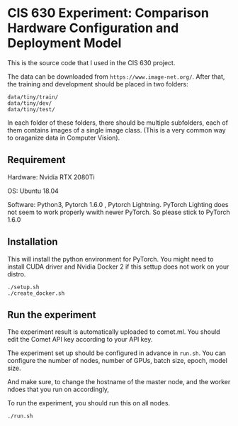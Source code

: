 # CIS 630 Experiment: Comparison Hardware Configuration  and Deployment Model

This is the source code that I used in the CIS 630 project.

The data can be downloaded from ``https://www.image-net.org/``. After that, the training and development should be placed in two folders:

```
data/tiny/train/
data/tiny/dev/
data/tiny/test/
```
In each folder of these folders, there should be multiple subfolders, each of them contains images of a single image class. (This is a very common way to oraganize data in Computer Vision).

## Requirement

Hardware: Nvidia RTX 2080Ti

OS: Ubuntu 18.04

Software: Python3, Pytorch 1.6.0 , Pytorch Lightning. PyTorch Lighting does not seem to work properly wwith newer PyTorch. So please stick to PyTorch 1.6.0


## Installation

This will install the python environment for PyTorch. You might need to install CUDA driver and Nvidia Docker 2 if this settup does not work on your distro.


```
./setup.sh
./create_docker.sh
```


## Run the experiment

The experiment result is automatically uploaded to comet.ml. You should edit the Comet API key according to your API key.

The experiment set up should be configured in advance in ``run.sh``. You can configure the number of nodes, number of GPUs, batch size, epoch, model size.


And make sure, to change the hostname of the master node, and the worker ndoes that you run on accordingly,

To run the experiment, you should run this on all nodes.
```
./run.sh
```






